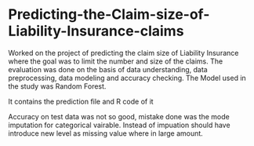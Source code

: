 # Predicting-the-Claim-size-of-Liability-Insurance-claims
Worked on the project of predicting the claim size of Liability Insurance where the goal was to limit the number and size of the claims. 
The evaluation was done on the basis of data understanding, data preprocessing, data modeling and accuracy checking.
The Model used in the study was Random Forest.



It contains the prediction file and R code of it

Accuracy on test data was not so good, mistake done was the mode imputation for categorical vairable. Instead of impuation should have introduce new level as missing value where in large amount.
